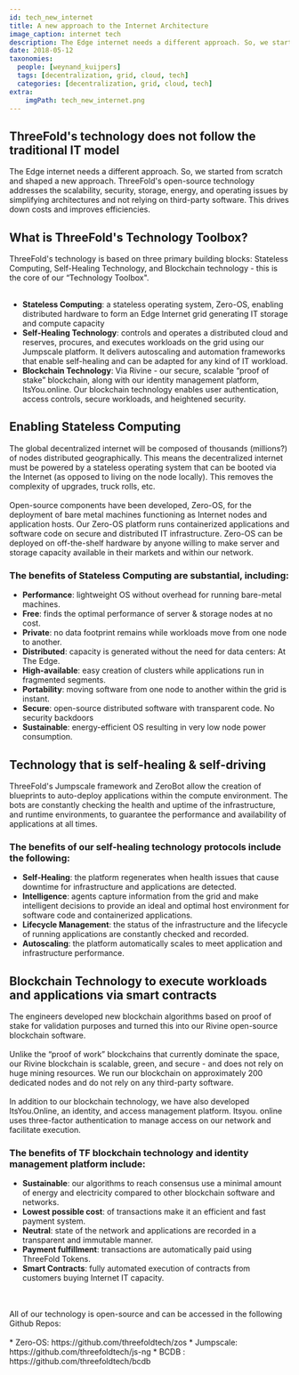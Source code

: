 ```yaml
---
id: tech_new_internet
title: A new approach to the Internet Architecture
image_caption: internet tech
description: The Edge internet needs a different approach. So, we started as from scratch and shaped a totally new approach..
date: 2018-05-12
taxonomies:
  people: [weynand_kuijpers]
  tags: [decentralization, grid, cloud, tech]
  categories: [decentralization, grid, cloud, tech]
extra:
    imgPath: tech_new_internet.png
---
```


## ThreeFold's technology does not follow the traditional IT model 

The Edge internet needs a different approach. So, we started from scratch and shaped a new approach. ThreeFold's open-source technology addresses the scalability, security, storage, energy, and operating issues by simplifying architectures and not relying on third-party software. This drives down costs and improves efficiencies.

## What is ThreeFold's Technology Toolbox?

ThreeFold's technology is based on three primary building blocks:  Stateless Computing, Self-Healing Technology, and Blockchain technology - this is the core of our “Technology Toolbox".
<br/>
<br/>
- **Stateless Computing**: a stateless operating system, Zero-OS, enabling distributed hardware to form an Edge Internet grid generating IT storage and compute capacity
- **Self-Healing Technology**: controls and operates a distributed cloud and reserves, procures, and executes workloads on the grid using our Jumpscale platform. It delivers autoscaling and automation frameworks that enable self-healing and can be adapted for any kind of IT workload.
- **Blockchain Technology**: Via Rivine - our secure, scalable “proof of stake” blockchain, along with our identity management platform, ItsYou.online. Our blockchain technology enables user authentication, access controls, secure workloads, and heightened security.

## Enabling Stateless Computing

The global decentralized internet will be composed of thousands (millions?) of nodes distributed geographically.  This means the decentralized internet must be powered by a stateless operating system that can be booted via the Internet (as opposed to living on the node locally). This removes the complexity of upgrades, truck rolls, etc. 
<br/>
<br/>
Open-source components have been developed, Zero-OS, for the deployment of bare metal machines functioning as Internet nodes and application hosts.  Our Zero-OS platform runs containerized applications and software code on secure and distributed IT infrastructure.  Zero-OS can be deployed on off-the-shelf hardware by anyone willing to make server and storage capacity available in their markets and within our network.

### The benefits of Stateless Computing are substantial, including:

- **Performance**: lightweight OS without overhead for running bare-metal machines.
- **Free**: finds the optimal performance of server & storage nodes at no cost.
- **Private**: no data footprint remains while workloads move from one node to another.
- **Distributed**: capacity is generated without the need for data centers: At The Edge.
- **High-available**: easy creation of clusters while applications run in fragmented segments.
- **Portability**: moving software from one node to another within the grid is instant.
- **Secure**: open-source distributed software with transparent code. No security backdoors
- **Sustainable**: energy-efficient OS resulting in very low node power consumption.

## Technology that is self-healing & self-driving

ThreeFold's Jumpscale framework and ZeroBot allow the creation of blueprints to auto-deploy applications within the compute environment. The bots are constantly checking the health and uptime of the infrastructure, and runtime environments, to guarantee the performance and availability of applications at all times.

### The benefits of our self-healing technology protocols include the following:

- **Self-Healing**: the platform regenerates when health issues that cause downtime for infrastructure and applications are detected. 
- **Intelligence**: agents capture information from the grid and make intelligent decisions to provide an ideal and optimal host environment for software code and containerized applications.
- **Lifecycle Management**: the status of the infrastructure and the lifecycle of running applications are constantly checked and recorded.
- **Autoscaling**: the platform automatically scales to meet application and infrastructure performance.

## Blockchain Technology to execute workloads and applications via smart contracts

The engineers developed new blockchain algorithms based on proof of stake for validation purposes and turned this into our Rivine open-source blockchain software.
<br/>
<br/>
Unlike the “proof of work” blockchains that currently dominate the space, our Rivine blockchain is scalable, green, and secure - and does not rely on huge mining resources.  We run our blockchain on approximately 200 dedicated nodes and do not rely on any third-party software.
<br/>
<br/>
In addition to our blockchain technology, we have also developed ItsYou.Online, an identity, and access management platform.  Itsyou. online uses three-factor authentication to manage access on our network and facilitate execution.

### The benefits of TF blockchain technology and identity management platform include:

- **Sustainable**: our algorithms to reach consensus use a minimal amount of energy and electricity compared to other blockchain software and networks.
- **Lowest possible cost**: of transactions make it an efficient and fast payment system.
- **Neutral**: state of the network and applications are recorded in a transparent and immutable manner.
- **Payment fulfillment**: transactions are automatically paid using ThreeFold Tokens.
- **Smart Contracts**: fully automated execution of contracts from customers buying Internet IT capacity.
<br/>
<br/>
All of our technology is open-source and can be accessed in the following Github Repos:
<br/>
<br/>
* Zero-OS: https://github.com/threefoldtech/zos
* Jumpscale: https://github.com/threefoldtech/js-ng
* BCDB : https://github.com/threefoldtech/bcdb
